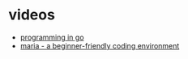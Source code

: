 # videos
 - [programming in go](https://www.youtube.com/channel/UC_BzFbxG2za3bp5NRRRXJSw/videos)
 - [maria - a beginner-friendly coding environment](https://www.youtube.com/watch?v=CUBHrS4ZzO4)
